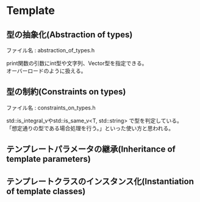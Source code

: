 # Template

## 型の抽象化(Abstraction of types)

ファイル名 : abstraction_of_types.h  

print関数の引数にint型や文字列、Vector型を指定できる。  
オーバーロードのように扱える。

## 型の制約(Constraints on types)

ファイル名 : constraints_on_types.h  

std::is_integral_v<T>やstd::is_same_v<T, std::string> で型を判定している。  
「想定通りの型である場合処理を行う。」といった使い方と思われる。  


## テンプレートパラメータの継承(Inheritance of template parameters)


## テンプレートクラスのインスタンス化(Instantiation of template classes)

